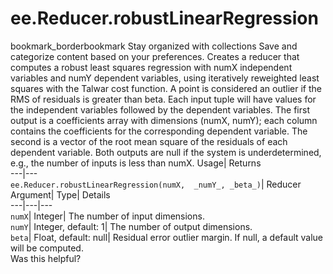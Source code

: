  
#  ee.Reducer.robustLinearRegression
bookmark_borderbookmark Stay organized with collections  Save and categorize content based on your preferences.
Creates a reducer that computes a robust least squares regression with numX independent variables and numY dependent variables, using iteratively reweighted least squares with the Talwar cost function. A point is considered an outlier if the RMS of residuals is greater than beta. 
Each input tuple will have values for the independent variables followed by the dependent variables.
The first output is a coefficients array with dimensions (numX, numY); each column contains the coefficients for the corresponding dependent variable. The second is a vector of the root mean square of the residuals of each dependent variable. Both outputs are null if the system is underdetermined, e.g., the number of inputs is less than numX.
Usage| Returns  
---|---  
`ee.Reducer.robustLinearRegression(numX,  _numY_, _beta_)`| Reducer  
Argument| Type| Details  
---|---|---  
`numX`| Integer| The number of input dimensions.  
`numY`| Integer, default: 1| The number of output dimensions.  
`beta`| Float, default: null| Residual error outlier margin. If null, a default value will be computed.  
Was this helpful?
